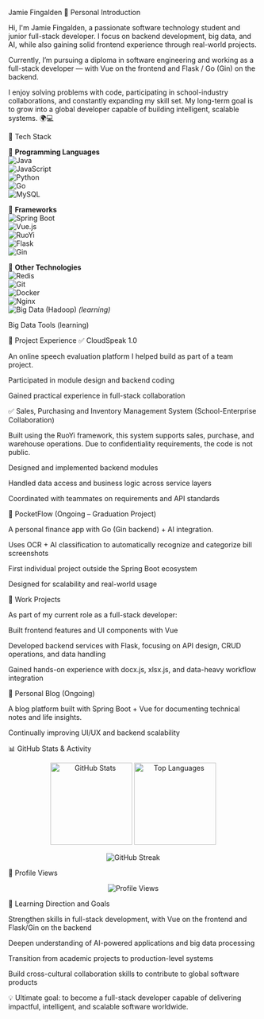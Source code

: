 Jamie Fingalden
👋 Personal Introduction

Hi, I'm Jamie Fingalden, a passionate software technology student and junior full-stack developer.
I focus on backend development, big data, and AI, while also gaining solid frontend experience through real-world projects.

Currently, I’m pursuing a diploma in software engineering and working as a full-stack developer — with Vue on the frontend and Flask / Go (Gin) on the backend.

I enjoy solving problems with code, participating in school-industry collaborations, and constantly expanding my skill set.
My long-term goal is to grow into a global developer capable of building intelligent, scalable systems. 🌍💻

🧰 Tech Stack

🔧 **Programming Languages**  
![Java](https://img.shields.io/badge/Java-ED8B00?style=for-the-badge&logo=java&logoColor=white)  
![JavaScript](https://img.shields.io/badge/JavaScript-F7DF1E?style=for-the-badge&logo=javascript&logoColor=black)  
![Python](https://img.shields.io/badge/Python-3776AB?style=for-the-badge&logo=python&logoColor=white)  
![Go](https://img.shields.io/badge/Go-00ADD8?style=for-the-badge&logo=go&logoColor=white)  
![MySQL](https://img.shields.io/badge/MySQL-4479A1?style=for-the-badge&logo=mysql&logoColor=white)

🔧 **Frameworks**  
![Spring Boot](https://img.shields.io/badge/Spring_Boot-6DB33F?style=for-the-badge&logo=springboot&logoColor=white)  
![Vue.js](https://img.shields.io/badge/Vue.js-4FC08D?style=for-the-badge&logo=vuedotjs&logoColor=white)  
![RuoYi](https://img.shields.io/badge/RuoYi-2E86C1?style=for-the-badge)  
![Flask](https://img.shields.io/badge/Flask-000000?style=for-the-badge&logo=flask&logoColor=white)  
![Gin](https://img.shields.io/badge/Gin-00ADD8?style=for-the-badge&logo=go&logoColor=white)

🔧 **Other Technologies**  
![Redis](https://img.shields.io/badge/Redis-DC382D?style=for-the-badge&logo=redis&logoColor=white)  
![Git](https://img.shields.io/badge/Git-F05032?style=for-the-badge&logo=git&logoColor=white)  
![Docker](https://img.shields.io/badge/Docker-2496ED?style=for-the-badge&logo=docker&logoColor=white)  
![Nginx](https://img.shields.io/badge/Nginx-009639?style=for-the-badge&logo=nginx&logoColor=white)  
![Big Data (Hadoop)](https://img.shields.io/badge/Big%20Data-Hadoop-2181C2?style=for-the-badge&logo=apachehadoop&logoColor=white) *(learning)*


Big Data Tools (learning)

💼 Project Experience
✅ CloudSpeak 1.0

An online speech evaluation platform I helped build as part of a team project.

Participated in module design and backend coding

Gained practical experience in full-stack collaboration

✅ Sales, Purchasing and Inventory Management System (School-Enterprise Collaboration)

Built using the RuoYi framework, this system supports sales, purchase, and warehouse operations.
Due to confidentiality requirements, the code is not public.

Designed and implemented backend modules

Handled data access and business logic across service layers

Coordinated with teammates on requirements and API standards

🚧 PocketFlow (Ongoing – Graduation Project)

A personal finance app with Go (Gin backend) + AI integration.

Uses OCR + AI classification to automatically recognize and categorize bill screenshots

First individual project outside the Spring Boot ecosystem

Designed for scalability and real-world usage

🚧 Work Projects

As part of my current role as a full-stack developer:

Built frontend features and UI components with Vue

Developed backend services with Flask, focusing on API design, CRUD operations, and data handling

Gained hands-on experience with docx.js, xlsx.js, and data-heavy workflow integration

🚧 Personal Blog (Ongoing)

A blog platform built with Spring Boot + Vue for documenting technical notes and life insights.

Continually improving UI/UX and backend scalability

📊 GitHub Stats & Activity
<p align="center"> <img src="https://github-readme-stats.vercel.app/api?username=JamieFingalden&show_icons=true&theme=radical" alt="GitHub Stats" height="165"/> <img src="https://github-readme-stats.vercel.app/api/top-langs/?username=JamieFingalden&layout=compact&theme=radical" alt="Top Languages" height="165"/> </p> <p align="center"> <img src="https://streak-stats.demolab.com/?user=JamieFingalden&theme=radical" alt="GitHub Streak"/> </p>
👀 Profile Views
<p align="center"> <img src="https://komarev.com/ghpvc/?username=JamieFingalden&style=for-the-badge&color=blue" alt="Profile Views"/> </p>
🎯 Learning Direction and Goals

Strengthen skills in full-stack development, with Vue on the frontend and Flask/Gin on the backend

Deepen understanding of AI-powered applications and big data processing

Transition from academic projects to production-level systems

Build cross-cultural collaboration skills to contribute to global software products

💡 Ultimate goal: to become a full-stack developer capable of delivering impactful, intelligent, and scalable software worldwide.
